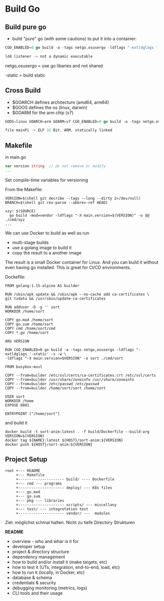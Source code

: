 # Build Go

## Build pure go

* build "pure" go (with some cautions) to put it into a container:

```go
CGO_ENABLED=0 go build -a -tags netgo,osusergo -ldflags "-extldglags '-static' -s -w o listener .

ldd listener -> not a dynamic executable
```
netgo,osusergo = use go libaries and not shared

-static  = build static

## Cross Build

* $GOARCH defines architecture (amd64, arm64)
* $GOOS defines the os (linux, darwin)
* $GOARM for the arm chip (v7)

```go
GOOS=linux GOARCH=arm GOARM=v7 CGO_ENABLED=0 go build -a -tags netgo,osusergo -ldflags "-extldglags '-static' -w -o mainPi ./main.go

file mainPi -> ELF 32 Bit, ARM, statically linked
```

## Makefile

in main.go

```go
var version string  // do not remove or modify
...
```

Set compile-time variables for versioning

From the Makefile:

```
VERSION=$(shell git decribe --tags --long --dirty 2>/dev/null)
BRANCH=$(shell git rev-parse --abbrev-ref HEAD)

xzy: $(SOURCE)
  go build -mod=vendor -ldflags "-X main.version=$(VERSION)" -o $@ ./cmd/xyz
...
```

We can use Docker to build as well as run
* multi-stage builds
* use a golang image to build it
* copy the result to a another image

The result is a small Docker container for Linux. And you can build it without even having go installed. This is great for CI/CD environments.

Dockefile:

```
FROM golang:1.15-alpine AS builder

RUN /sbin/apk update && /sbin/apk --no-cache add ca-certificates \
git tzdata && /usr/sbin/update-ca-certificates

RUN adduser -D -g '' sort
WORKDIR /home/sort

COPY go.mod /home/sort
COPY go.sum /home/sort
COPY cmd /home/sort/cmd
COPY *.go /home/sort

ARG VERSION

RUN CGO_ENABLED=0 go build -a -tags netgo,osusergo -ldflags "-extldglags '-static' -s -w \
-ldflags "-X main.version=$VERSION" -o sort ./cmd/sort

FROM busybox:musl

COPY --from=builder /etc/ssl/certs/ca-certificates.crt /etc/ssl/certs
COPY --from=builder /usr/share/zoneinfo /usr/share/zoneinfo
COPY --from=builder /etc/passwd /etc/passwd
COPY --from=builder /home/sort/sort /home/sort

USER sort
WORKDIR /home
EXPOSE 8081

ENTRYPOINT ["/home/sort"]
```

and build it

```
docker build -t sort-anim:latest . -f build/Dockerfile --build-arg VERSION=$(VERSION)
docker tag ${NAME}:latest ${HOST}/sort-anim:${VERSION}
docker push ${HOST}/sort-anim:${VERSION}
```



## Project Setup

```
root +--- README
     +--- Makefile
     +--------------------- build/ ---- Dockerfile
     +--- cmd --- programs
     +--------------------- deploy/ --- K8s files
     +--- go.mod
     +--- go.sum
     +--- pkg --- libraries
     +--------------------- scripts/ --- miscellany
     +--- test/ --- integretation test
     +--------------------- vendor/ ---  modules
```

Ziel: möglichst schmal halten. Nicht zu tiefe Directory Strukturen

**README**
* overview - who and whar is it for
* developer setup
* project & directory structure
* dependency management
* how to build and/or install it (make targets, etc)
* how to test it (UTs, integration, end-to-end, load, etc)
* how to run it (locally, in Docker, etc)
* database & schema
* credentials & security
* debugging monitoring (metrics, logs)
* CLI tools and their usage




